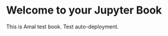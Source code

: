 # Welcome to your Jupyter Book

This is Amal test book. Test auto-deployment.

```{tableofcontents}
```
